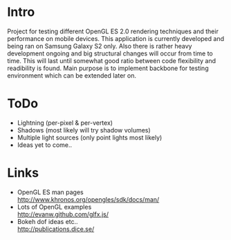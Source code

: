 Intro
=====

Project for testing different OpenGL ES 2.0 rendering techniques and their performance
on mobile devices. This application is currently developed and being ran on Samsung Galaxy S2 only.
Also there is rather heavy development ongoing and big structural changes will occur from time
to time. This will last until somewhat good ratio between code flexibility and readibility is found.
Main purpose is to implement backbone for testing environment which can be extended later on.

ToDo
====

- Lightning (per-pixel & per-vertex)
- Shadows (most likely will try shadow volumes)
- Multiple light sources (only point lights most likely)
- Ideas yet to come..

Links
=====

- OpenGL ES man pages<br>
http://www.khronos.org/opengles/sdk/docs/man/
- Lots of OpenGL examples<br>
http://evanw.github.com/glfx.js/
- Bokeh dof ideas etc..<br>
http://publications.dice.se/
